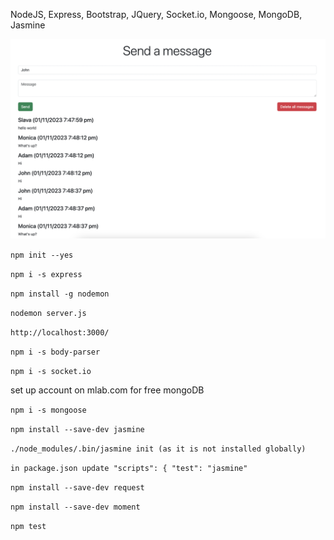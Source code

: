NodeJS, Express, Bootstrap, JQuery, Socket.io, Mongoose, MongoDB, Jasmine

![Screenshot](Screenshot.png)

`npm init --yes`

`npm i -s express`

`npm install -g nodemon`

`nodemon server.js`

`http://localhost:3000/`

`npm i -s body-parser`

`npm i -s socket.io`

set up account on mlab.com for free mongoDB

`npm i -s mongoose`

`npm install --save-dev jasmine`

`./node_modules/.bin/jasmine init (as it is not installed globally)`

`in package.json update "scripts": { "test": "jasmine"`

`npm install --save-dev request`

`npm install --save-dev moment`

`npm test`